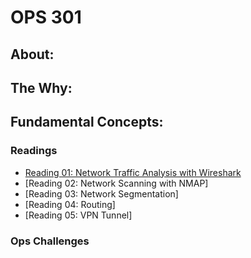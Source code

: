 # OPS 301 

## About: 

## The Why: 

## Fundamental Concepts: 

### Readings
- [Reading 01: Network Traffic Analysis with Wireshark](reading01-networktrafficanalysis.md)
- [Reading 02: Network Scanning with NMAP]
- [Reading 03: Network Segmentation]
- [Reading 04: Routing]
- [Reading 05: VPN Tunnel]
  
### Ops Challenges

